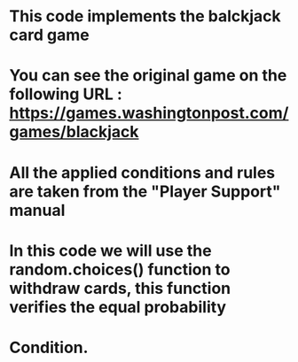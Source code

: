# This code implements the balckjack card game
# You can see the original game on the following URL : https://games.washingtonpost.com/games/blackjack
# All the applied conditions and rules are taken from the "Player Support" manual 
# In this code we will use the random.choices() function to withdraw cards, this function verifies the equal probability
# Condition.
   

